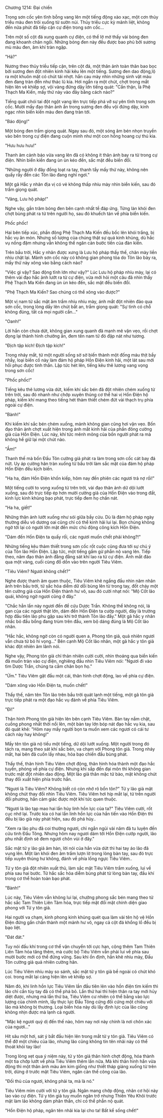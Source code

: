 




Chương 1214: Đại chiến


Trong sơn cốc yên tĩnh bỗng vang lên một tiếng động xào xạc, một cơn thủy triều màu đen trôi xuống từ sườn núi. Thủy triều cực kỳ mãnh liệt, không đến nửa phút đã tiếp cận cự điện trong sơn cốc…

Trên một số cột đá xung quanh cự điện, có thể lờ mờ thấy vài bóng đen đang khoanh chân ngồi. Những bóng đen này đều được bao phủ bởi sương mù màu đen, âm khí tràn ngập.

"Hả?"

Nương theo thủy triều tiếp cận, trên cột đá, một thân ảnh toàn thân bao bọc bởi sương đen đột nhiên kinh hãi kêu lên một tiếng. Sương đen dao động,lộ ra một khuôn mặt có chút tái nhợt. hắn cau mày nhìn những sinh vật màu đen đang tràn đến như thác lũ kia. Hơi ngẩn ra một chút, chợt trong mắt hiện lên vẻ khiếp sợ, vội vàng đứng dậy lớn tiếng quát: "Cẩn thận, là Phệ Thạch Ma Kiến, mấy thứ này vào đây bằng cách nào?"

Tiếng quát chói tai đột ngột vang lên trực tiếp phá vỡ sự yên tĩnh trong sơn cốc. Mười mấy đạo thân ảnh ẩn trong sương đen đều vội đứng dậy, kinh ngạc nhìn biển kiến màu đen đang tràn tới.

"Báo động!"

Một bóng đen trầm giọng quát. Ngay sau đó, một sóng âm bén nhọn truyền vào bên trong cự điện đang cuộn mình như một con hồng hoang cự thú kia.

"Hưu hưu hưu!"

Thanh âm cảnh báo vừa vang lên đã có không ít thân ảnh bay ra từ trong cự điện. Nhìn biển kiến đang ùn ùn kéo đến, sắc mặt đều biến đổi.

"Những người ở đây đồng loạt ra tay, thanh tẩy mấy thứ này, không nên quấy rầy đến các Tôn lão đang nghỉ ngơi."

Một gã Hắc y nhân địa vị có vẻ không thấp nhíu mày nhìn biển kiến, sau đó trầm giọng quát.

"Vâng, Lưu hộ pháp!"

Nghe vậy, gần trăm bóng đen bên cạnh nhất tề đáp ứng. Từng làn khói đen chợt bùng phát ra từ trên người họ, sau đó khuếch tán về phía biển kiến.

Phốc phốc!

Hai bên tiếp xúc, phần đông Phệ Thạch Ma Kiến đều bốc lên khói trắng, bị hắc vụ ăn mòn. Nhưng số lượng của chúng thật sự quá kinh khủng, dù hắc vụ nồng đậm nhưng vẫn không thể ngăn cản bước tiến của đàn kiến.

Trên bầu trời, Hắc y nhân được xưng là Lưu hộ pháp thấy thế, chân mày liền nhíu chặt lại. Mảnh sơn cốc này có không gian phong tỏa do Tôn lão bày ra, mấy thứ này xông vào bằng cách nào?

"Việc gì vậy? Sao động tĩnh lớn như vậy?" Lúc Lưu hộ pháp nhíu mày, lại có thêm vài đạo hắc ảnh lướt ra từ cự điện, vừa mới hỏi một câu đã nhìn thấy Phệ Thạch Ma Kiến đang ùn ùn kéo đến, sắc mặt đều biến đổi.

"Phệ Thạch Ma Kiến? Sao chúng có thể xông vào được?"

Một vị nam tử sắc mặt âm trầm nhíu nhíu mày, ánh mắt đột nhiên đảo qua sơn cốc, trong lòng dấy lên chút bất an, trầm giọng quát: "Sự tình có chỗ không đúng, tất cả mọi người cẩn…"

"Oanh!"

Lời hắn còn chưa dứt, không gian xung quanh đã mạnh mẽ vặn vẹo, rồi chợt đọng lại thành hình chưởng ấn, đem tên nam tử đó đập nát như tương.

"Địch tập kích! Địch tập kích!"

Trong nháy mắt, từ một người sống sờ sờ biến thành một đống máu thịt bầy nhầy, loại biến cố này làm đám hộ pháp Hồn Điện kinh hãi, một lát sau mới hồi phục được tinh thần. Lập tức hét lên, tiếng kêu thê lương vang vọng trong sơn cốc!

"Phốc phốc!"

Tiếng kêu thê lương vừa dứt, kiếm khí sắc bén đã đột nhiên chém xuống từ trên trời, sau đó nhanh như chớp xuyên thủng cơ thể hai vị Hồn Điện hộ pháp, kiếm khí mang theo tiếng hét thảm thiết chém đứt vài thạch trụ phía ngoài cự điện.

"Bành!"

Khi kiếm khí sắc bén chém xuống, mảnh không gian cũng hơi vặn vẹo. Bốn đạo thân ảnh chợt xuất hiện trong ánh mắt kinh hãi của phần đông cường giả của Hồn Điện. Lúc này, khí tức mênh mông của bốn người phát ra mà không hề giữ lại một chút nào.

"Ầm!"

Thanh thế mà bốn Đấu Tôn cường giả phát ra làm trong sơn cốc cát bay đá nứt. Uy áp cường hãn tràn xuống từ bầu trời làm sắc mặt của đám hộ pháp Hồn Điện đều kịch biến.

"Ha ha, đám Hồn Điện khốn kiếp, hôm nay đến phiên các ngươi trả nợ rồi!"

Một tiếng cười to vọng xuống từ trên trời, vài đạo thân ảnh dữ dội lướt xuống, sau đó trực tiếp ép hơn mười cường giả của Hồn Điện vào trong đất, kình lực kinh khủng bạo phát, trực tiếp đem họ chấn nát.

"Ha ha, giết!"

Những thân ảnh lướt xuống như sói giữa bầy cừu. Dù là đám hộ pháp ngày thường diễu võ dương oai cũng chỉ có thể kinh hãi lui lại. Bọn chúng không ngờ tới lại có người lớn mật đến mức chủ động công kích Hồn Điện.

"Dám đến Hồn Điện ta quấy rối, các ngươi muốn chết phải không?!"

Những tiếng kêu thảm thiết trong sơn cốc rốt cuộc cũng đưa tới sự chú ý của Tôn lão Hồn Điện. Lập tức, một tiếng gầm gừ phẫn nộ vang lên. Tiếp theo, năm đạo thân ảnh đằng đằng sát khí lao ra từ cự điện. Ánh mắt đảo qua một vàng, cuối cùng đổ dồn vào trên người Tiêu Viêm.

"Tiêu Viêm? Ngươi không chết?"

Nghe được thanh âm quen thuộc, Tiêu Viêm khẽ ngẩng đầu nhìn năm nhân ảnh trên bầu trời, tử sắc hỏa diễm dữ dỗi bùng lên từ trong tay, đốt cháy một tên cường giả của Hồn Điện thành hư vô, sau đó cười nhạt nói: "Mộ Cốt lão quái, không ngờ ngươi cũng ở đây."

"Chắc hẳn lần này ngươi đến để cứu Dược Trần. Không thể không nói, lá gan của các ngươi thật lớn, dám đến Hồn Điện ta cướp người, đây là trường hợp đầu tiên lão phu gặp sau khi trở thành Tôn lão đấy." Một gã hắc y nhân nhấc bỏ đấu bồng đang trùm trên đầu, xem bộ dáng đúng là Mộ Cốt lão nhân.

"Hắc hắc, không ngờ còn có người quen a. Phong tôn giả, quả nhiên ngươi vẫn chưa từ bỏ hi vọng..." Bên cạnh Mộ Cốt lão nhân, một gã hắc y tôn giả khác đột nhiên âm lãnh nói.

Nghe vậy, Phong tôn giả chỉ thản nhiên cười cười, nhìn thoáng qua biển kiến đã muốn tràn vào cự điện, nghiêng đầu nhìn Tiêu Viêm nói: "Ngươi đi vào tìm Dược Trần, chúng ta cầm chân bọn họ."

"Ừm." Tiêu Viêm gật đầu một cái, thân hình chợt động, lao về phía cự điện.

"Dám xông vào Hồn Điện ta, muốn chết!"

Thấy thế, năm tên Tôn lão trên bầu trời quát lạnh một tiếng, một gã tôn giả trực tiếp phát ra một đạo hắc vụ đánh về phía Tiêu Viêm.

"Đi!"

Thân hình Phong tôn giả hiện lên bên cạnh Tiêu Viêm. Bàn tay nắm chặt, cuồng phong nhất thời nổi lên, một bàn tay lớn bóp nát đạo hắc vụ kia, sau đó quát khẽ: "Hôm nay mấy người bọn ta muốn xem các ngươi có cái tư cách này hay không!"

Mấy tên tôn giả nộ tiếu một tiếng, dữ dội lướt xuống. Một người trong đó tách ra, mang theo sát khí sắc bén, va chạm với Phong tôn giả. Trong nháy mắt, hai bên đã cuốn lấy nhau, hỏa bạo chiến đấu bùng phát.

Thấy thế, thân hình Tiêu Viêm chợt động, thân hình hóa thành một đạo hắc tuyến, phóng về phía cự điện. Nhưng khi sắp đến đại môn thì không gian trước mặt đột nhiên dao động. Một lão giả thân mặc tử bào, mặt không chút thay đổi xuất hiện phía trước hắn.

"Ngươi là Tiêu Viêm? Không biết có còn nhớ rõ bổn tôn?" Tử y lão giả mặt không chút thay đổi nhìn Tiêu Viêm. Tiêu Viêm hơi híp mắt lại, từ trên người đối phương, hắn cảm giác được một khí tức quen thuộc.

"Ngươi là lão tạp mao hai lần hủy linh hồn lực của ta?" Tiêu Viêm cười, rốt cục nhớ lại. Trước kia có hai lần linh hồn lực của hắn tiến vào Hồn Điện thì đều bị lão già này phát hiện, sau đó phá hủy..

"Xem ra lão phu đã coi thường ngươi, chỉ ngắn ngủi vài năm đã tu luyện đến cửu tinh Đấu Tông. Nhưng hôm nay ngươi dám tới Hồn Điện cướp người, lão phu nhất định sẽ đem ngươi chôn vùi ở đây."

Sắc mặt tử y lão giả âm hàn, lời nói của hắn vừa dứt thì hai tay áo lão đã vung lên. Một làn khói đen âm trầm lượn lờ trong lòng bàn tay, sau đó trực tiếp xuyên thủng hư không, đánh về phía lồng ngực Tiêu Viêm..

Tử y tôn giả đột nhiên xuất thủ, làm sắc mặt Tiêu Viêm trầm xuống, lui về phía sau hai bước. Tử hắc sắc hỏa diễm bùng phát từ lòng bàn tay, đấu khí trong cơ thể hoàn toàn bạo phát.

"Bành!"

Lúc này, Tiêu Viêm vẫn không lui lại, chưởng phong sắc bén mang theo tử hắc sắc Tam Thiên Liên Tâm hỏa, trực tiếp mặt đối mặt chính diện giao phong với Tử y tôn giả.

Hai người va chạm, kình phong kinh khủng quét qua làm vài tên hộ vệ Hồn Điện đứng gần chấn thành một mảnh hư vô, ngay cả cột đá khổng lồ đều bị bạo liệt.

"Đát đát."

Tuy nói đấu khí trong cơ thể vận chuyển tới cực hạn, cộng thêm Tam Thiên Liên Tâm hỏa tăng thêm, mà cước bộ Tiêu Viêm vẫn phải lui về phía sau mười bước mới có thể đứng vững. Sau khi ổn định, hắn khẽ nhíu mày, Đấu Tôn cường giả quả nhiên cường hãn.

Lúc Tiêu Viêm nhíu mày so sánh, sắc mặt tử y tôn giả bề ngoài có chút khó coi. trong mắt lại càng hiện lên vẻ khiếp sợ.

Năm đó, khi linh hồn lực Tiêu Viêm lần đầu tiên lẻn vào hồn điện tìm kiếm thì lão chỉ cần tùy tay đã có thể phá bỏ. Lần thứ hai thì hiện thân ra tay mới hủy diệt được, nhưng mà lần thứ ba, Tiêu Viêm cư nhiên có thể bằng vào lực lượng của chính mình, lấy thực lực Đấu Tông cứng đối cứng một chiêu với lão mà không bị thương. Loại biến hóa này dù lấy định lực của lão cũng không nhịn được mà lạnh cả người.

"Mặc kệ ngươi quỷ dị đến thế nào, hôm nay nơi này chính là nơi chôn xác của ngươi…"

Hít sâu một hơi, sát ý bắt đầu hiện lên trong mắt tử y tôn giả. Tiêu Viêm có thể đỡ một chiêu của lão, nhưng lão cũng không tin tên nhãi này có thể thoát khỏi tay lão!

Trong lòng xẹt qua ý niệm này, tử y tôn giả thân hình chợt động, hóa thành một tia chớp lướt về phía Tiêu Viêm thêm lần nữa. Mà khi thân hình hắn vừa động thì một thân ảnh màu ám kim giống như thiết tháp giáng xuống từ trên trời, dừng ở trước mặt Tiêu Viêm, ngăn cản thế công của lão.

"Đối thủ của ngươi, không phải ta, mà là nó."

Tiêu Viêm mỉm cười với tử y tôn giả. Ngân mang chớp động, nhân cơ hội này lao vào cự điện. Tử y tôn giả tuy muốn ngăn trở nhưng Thiên Yêu Khôi trước mặt làm lão không dám phân thần, chỉ có thể phẫn nộ quát.

"Hồn Điện hộ pháp, ngăn tên nhãi kia lại cho ta! Bất kể sống chết!"




